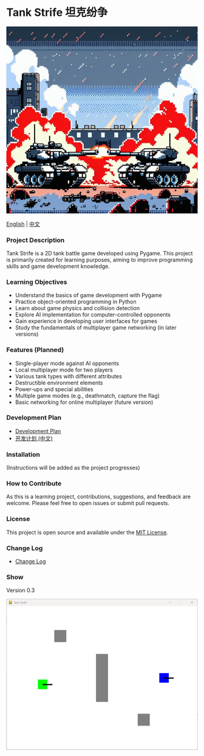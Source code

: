 # Tank Strife 坦克纷争

![](TankStrife.jpg)

[English](#english) | [中文](README_cn.md)

### Project Description
Tank Strife is a 2D tank battle game developed using Pygame. This project is primarily created for learning purposes, aiming to improve programming skills and game development knowledge.

### Learning Objectives
- Understand the basics of game development with Pygame
- Practice object-oriented programming in Python
- Learn about game physics and collision detection
- Explore AI implementation for computer-controlled opponents
- Gain experience in developing user interfaces for games
- Study the fundamentals of multiplayer game networking (in later versions)

### Features (Planned)
- Single-player mode against AI opponents
- Local multiplayer mode for two players
- Various tank types with different attributes
- Destructible environment elements
- Power-ups and special abilities
- Multiple game modes (e.g., deathmatch, capture the flag)
- Basic networking for online multiplayer (future version)

### Development Plan

- [Development Plan](DevelopmentPlan.md)
- [开发计划 (中文)](DevelopmentPlan_cn.md)

### Installation
(Instructions will be added as the project progresses)

### How to Contribute
As this is a learning project, contributions, suggestions, and feedback are welcome. Please feel free to open issues or submit pull requests.

### License
This project is open source and available under the [MIT License](LICENSE).

### Change Log
- [Change Log](CHANGELOG.md)

### Show

Version 0.3

![](docs\TankStrife-V0.3.gif)


